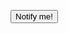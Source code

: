 <button class="notify">Notify me!
   <span>
     <i class="fa fa-bell fa-5x"></i>
   </span>
</button>